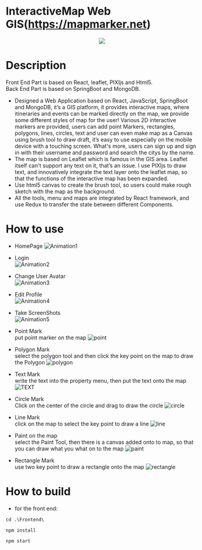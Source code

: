 # InteractiveMap Web GIS(https://mapmarker.net)
<div align=center>
<img src="https://user-images.githubusercontent.com/53630148/189499108-04dbf28c-a176-4906-8605-69fe455a1868.png">
</div>

# Description
Front End Part is based on React, leaflet, PIXIjs and Html5.  
Back End Part is based on SpringBoot and MongoDB.  
- Designed a Web Application based on React, JavaScript, SpringBoot and MongoDB, it’s a GIS platform, it provides interactive maps, where itineraries and events can be marked directly on the map, we provide some different styles of map for the user! Various 2D interactive markers are provided, users can add point Markers, rectangles, polygons, lines, circles, text and user can even make map as a Canvas using brush tool to draw draft, it’s easy to use especially on the mobile device with a touching screen. What's more, users can sign up and sign in with their username and password and search the citys by the name.
- The map is based on Leaflet which is famous in the GIS area. Leaflet itself can't support any text on it, that’s an issue. I use PIXIjs to draw text, and innovatively integrate the text layer onto the leaflet map, so that the functions of the interactive map has been expanded.  
- Use html5 canvas to create the brush tool, so users could make rough sketch with the map as the background.  
- All the tools, menu and maps are integrated by React framework, and use Redux to transfer the state between different Components.  

# How to use  
- HomePage
![Animation1](https://user-images.githubusercontent.com/53630148/203860886-bb502c9c-5587-40cc-b7ae-a5f22083f5be.gif)  

- Login  
![Animation2](https://user-images.githubusercontent.com/53630148/203861058-6e7f022c-65f4-47f0-94c3-1d195627b96c.gif)  

- Change User Avatar  
![Animation3](https://user-images.githubusercontent.com/53630148/203860991-d33c1b87-d6be-4ca2-a46e-14445fa1ac91.gif)  

- Edit Profile  
![Animation4](https://user-images.githubusercontent.com/53630148/203862184-3e4badba-29af-41c3-b40c-5a5538896fcd.gif)  

- Take ScreenShots  
![Animation5](https://user-images.githubusercontent.com/53630148/203862353-0b8b91c2-9d90-472f-a390-7a219fef42dd.gif)  

- Point Mark  
put point marker on the map
![point](https://user-images.githubusercontent.com/53630148/189499258-bc1cd8ba-1140-4582-89ad-6d7698b6ee3b.gif)

- Polygon Mark  
select the polygon tool and then click the key point on the map to draw the Polygon
![polygon](https://user-images.githubusercontent.com/53630148/189499382-67fff2e5-2f1b-4602-8145-70485cb19472.gif)

- Text Mark  
write the text into the property menu, then put the text onto the map
![TEXT](https://user-images.githubusercontent.com/53630148/189499318-b9cf288c-aee0-4e43-844a-bf5f154d081e.gif)

- Circle Mark  
Click on the center of the circle and drag to draw the circle
![circle](https://user-images.githubusercontent.com/53630148/189499442-55386d20-ffb6-461e-bd14-17e5cf56233a.gif)

- Line Mark    
click on the map to select the key point to draw a line
![line](https://user-images.githubusercontent.com/53630148/189499482-bc079706-3df4-425b-ad49-ead41cf09c5c.gif)

- Paint on the map  
select the Paint Tool, then there is a canvas added onto to map, so that you can draw what you what on to the map
![paint](https://user-images.githubusercontent.com/53630148/189499526-2330ae2a-7211-4e5a-bd32-6e02881c57b1.gif)

- Rectangle Mark  
use two key point to draw a rectangle onto the map
![rectangle](https://user-images.githubusercontent.com/53630148/189499592-7ae7bd2d-a91b-4f42-a6e7-a884cce8d20c.gif)

# How to build
- for the front end:
```
cd .\Frontend\
```
```
npm install
```
```
npm start
```

